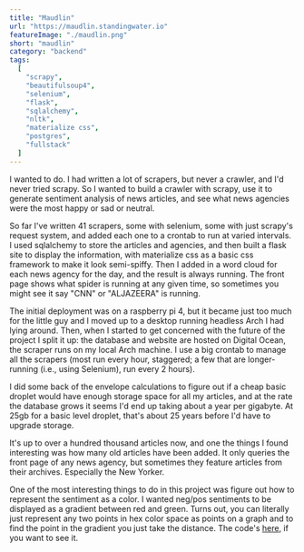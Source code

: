 ```yaml
---
title: "Maudlin"
url: "https://maudlin.standingwater.io"
featureImage: "./maudlin.png"
short: "maudlin"
category: "backend"
tags:
  [
    "scrapy",
    "beautifulsoup4",
    "selenium",
    "flask",
    "sqlalchemy",
    "nltk",
    "materialize css",
    "postgres",
    "fullstack"
  ]
---
```


I wanted to do. I had written a lot of scrapers, but never a crawler, and I'd
never tried scrapy. So I wanted to build a crawler with scrapy, use it to
generate sentiment analysis of news articles, and see what news agencies were
the most happy or sad or neutral.

So far I've written 41 scrapers, some with selenium, some with just scrapy's
request system, and added each one to a crontab to run at varied intervals. I
used sqlalchemy to store the articles and agencies, and then built a flask site
to display the information, with materialize css as a basic css framework to
make it look semi-spiffy. Then I added in a word cloud for each news agency for
the day, and the result is always running. The front page shows what spider is
running at any given time, so sometimes you might see it say "CNN" or
"ALJAZEERA" is running.

The initial deployment was on a raspberry pi 4, but it became just too much for
the little guy and I moved up to a desktop running headless Arch I had lying
around. Then, when I started to get concerned with the future of the project I
split it up: the database and website are hosted on Digital Ocean, the scraper
runs on my local Arch machine. I use a big crontab to manage all the scrapers
(most run every hour, staggered; a few that are longer-running (i.e., using
Selenium), run every 2 hours).

I did some back of the envelope calculations to figure out if a cheap basic
droplet would have enough storage space for all my articles, and at the rate the
database grows it seems I'd end up taking about a year per gigabyte. At 25gb for
a basic level droplet, that's about 25 years before I'd have to upgrade storage.

It's up to over a hundred thousand articles now, and one the things I found
interesting was how many old articles have been added. It only queries the front
page of any news agency, but sometimes they feature articles from their
archives. Especially the New Yorker.

One of the most interesting things to do in this project was figure out how to
represent the sentiment as a color. I wanted neg/pos sentiments to be displayed
as a gradient between red and green. Turns out, you can literally just represent
any two points in hex color space as points on a graph and to find the point in
the gradient you just take the distance. The code's [here][0], if you want to
see it.


[0]:
  https://github.com/mas-4/maudlin/blob/51ee8c60aa8e4ab5328d981cbd45ec670451d32b/newscrawler/utils.py#L11-L18
